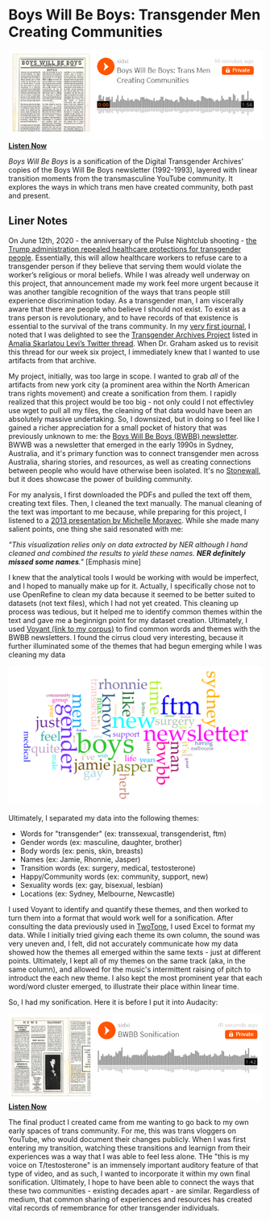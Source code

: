 # Boys Will Be Boys: Transgender Men Creating Communities

![bwbb sonification soundcloud](https://github.com/sidxi/week-six/blob/master/Screenshots/BWBB%20sonification.PNG)
**[Listen Now](https://soundcloud.com/user-419403028/boys-will-be-boys-trans-men-creating-communities/s-1ywUn4hH8LR)**

_Boys Will Be Boys_ is a sonification of the Digital Transgender Archives' copies of the Boys Will Be Boys newsletter (1992-1993), layered with linear transition moments from the transmasculine YouTube community. It explores the ways in which trans men have created community, both past and present.

## Liner Notes

On June 12th, 2020 - the anniversary of the Pulse Nightclub shooting - [the Trump administration repealed healthcare protections for transgender people](https://www.theguardian.com/us-news/2020/jun/12/trump-transgender-lgbt-healthcare-protections). Essentially, this will allow healthcare workers to refuse care to a transgender person if they believe that serving them would violate the worker’s religious or moral beliefs. While I was already well underway on this project, that announcement made my work feel more urgent because it was another tangible recognition of the ways that trans people still experience discrimination today. As a transgender man, I am viscerally aware that there are people who believe I should not exist. To exist as a trans person is revolutionary, and to have records of that existence is essential to the survival of the trans community. In my [very first journal](https://github.com/sidxi/week-one/blob/master/journal.md), I noted that I was delighted to see the [Transgender Archives Project](https://www.digitaltransgenderarchive.net/) listed in [Amalia Skarlatou Levi’s Twitter thread](https://twitter.com/amaliasl/status/1245544256212807680). When Dr. Graham asked us to revisit this thread for our week six project, I immediately knew that I wanted to use artifacts from that archive. 

My project, initially, was too large in scope. I wanted to grab _all_ of the artifacts from new york city (a prominent area within the North American trans rights movement) and create a sonification from them. I rapidly realized that this project would be too big - not only could I not effectivley use wget to pull all my files, the cleaning of that data would have been an absolutely massive undertaking. So, I downsized, but in doing so I feel like I gained a richer appreciation for a small pocket of history that was previously unknown to me: the [Boys Will Be Boys (BWBB) newsletter](https://www.digitaltransgenderarchive.net/col/1r66j121q). BWWB was a newsletter that emerged in the early 1990s in Sydney, Australia, and it's primary function was to connect transgender men across Australia, sharing stories, and resources, as well as creating connections between people who would have otherwise been isolated. It's no [Stonewall](https://en.wikipedia.org/wiki/Stonewall_riots), but it does showcase the power of building community. 

For my analysis, I first downloaded the PDFs and pulled the text off them, creating text files. Then, I cleaned the text manually. The manual cleaning of the text was important to me because, while preparing for this project, I listened to a [2013 presentation by Michelle Moravec](http://historyinthecity.blogspot.com/2013/11/before-i-start-i-want-to-thank-people.html). While she made many salient points, one thing she said resonated with me:

_"This visualization relies only on data extracted by NER although I hand cleaned and combined the results to yield these names. **NER definitely missed some names**."_ [Emphasis mine]

I knew that the analytical tools I would be working with would be imperfect, and I hoped to manually make up for it. Actually, I specifically chose not to use OpenRefine to clean my data because it seemed to be better suited to datasets (not text files), which I had not yet created. This cleaning up process was tedious, but it helped me to identify common themes within the text and gave me a beginnign point for my dataset creation. Ultimately, I used [Voyant (link to my corpus)](https://voyant-tools.org/?corpus=73cf536f512e5f018906227dc85a8afe) to find common words and themes with the BWBB newsletters. I found the cirrus cloud very interesting, because it further illuminated some of the themes that had begun emerging while I was cleaning my data

![voyant word cloud](https://github.com/sidxi/week-six/blob/master/Screenshots/Voyant%20Word%20Cloud.png)

Ultimately, I separated my data into the following themes:
* Words for "transgender" (ex: transsexual, transgenderist, ftm)
* Gender words (ex: masculine, daughter, brother)
* Body words (ex: penis, skin, breasts)
* Names (ex: Jamie, Rhonnie, Jasper)
* Transition words (ex: surgery, medical, testosterone)
* Happy/Community words (ex: community, support, new)
* Sexuality words (ex: gay, bisexual, lesbian)
* Locations (ex: Sydney, Melbourne, Newcastle)

I used Voyant to identify and quantify these themes, and then worked to turn them into a format that would work well for a sonification. After consulting the data previously used in [TwoTone](https://app.twotone.io/), I used Excel to format my data. While I initially tried giving each theme its own column, the sound was very uneven and, I felt, did not accurately communicate how my data showed how the themes all emerged within the same texts - just at different points. Ultimately, I kept all of my themes on the same track (aka, in the same column), and allowed for the music's intermittent raising of pitch to introduct the each new theme. I also kept the most prominent year that each word/word cluster emerged, to illustrate their place within linear time. 

So, I had my sonification. Here it is before I put it into Audacity:

![bwbb sonification](https://github.com/sidxi/week-six/blob/master/Screenshots/bwbb%20sonification%20no%20yt.PNG)
**[Listen Now](https://soundcloud.com/user-419403028/bwbb-sonification/s-lH6Dm5rm5SN)**

The final product I created came from me wanting to go back to my own early spaces of trans community. For me, this was trans vloggers on YouTube, who would document their changes publicly. When I was first entering my transition, watching these transitions and learnign from their experiences was a way that I was able to feel less alone. THe "this is my voice on T/testosterone" is an immensely important auditory feature of that type of video, and as such, I wanted to incorporate it within my own final sonification. Ultimately, I hope to have been able to connect the ways that these two communities - existing decades apart - are similar. Regardless of medium, that common sharing of experiences and resources has created vital records of remembrance for other transgender individuals. 
